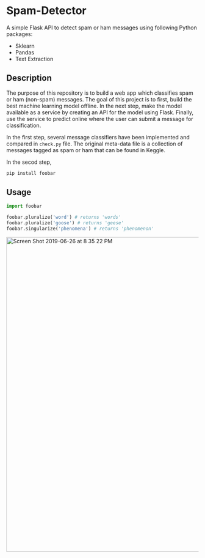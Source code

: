 # Spam-Detector
A simple Flask API to detect spam or ham messages using following Python packages:

* Sklearn
* Pandas
* Text Extraction

## Description
The purpose of this repository is to build a web app which classifies spam or ham (non-spam) messages. The goal of this project is to first, build the best machine learning model offline. In the next step, make the model available as a service by creating an API for the model using Flask. Finally, use the service to predict online where the user can submit a message for classification.

In the first step, several message classifiers have been implemented and compared in ```check.py``` file. The original meta-data file is a collection of messages tagged as spam or ham that can be found in Keggle.

In the secod step,







```bash
pip install foobar
```

## Usage

```python
import foobar

foobar.pluralize('word') # returns 'words'
foobar.pluralize('goose') # returns 'geese'
foobar.singularize('phenomena') # returns 'phenomenon'
```





<img width="824" alt="Screen Shot 2019-06-26 at 8 35 22 PM" src="https://user-images.githubusercontent.com/45254300/60224871-5a39fa00-9852-11e9-96ac-33d915bdd4a0.png">




